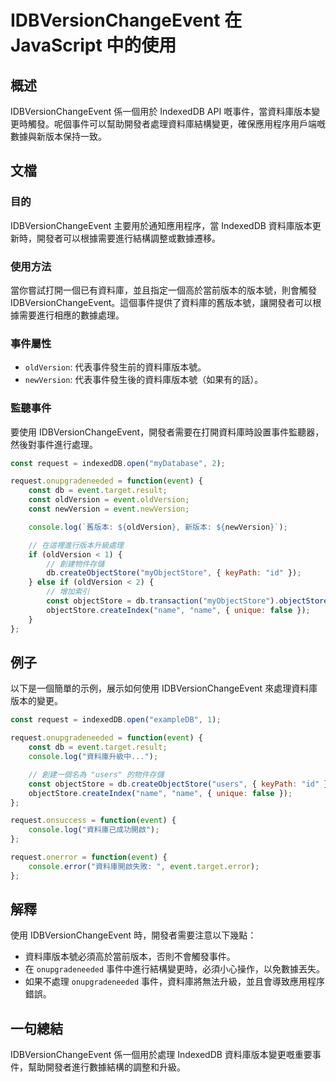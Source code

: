 <!--
Meta Description: # IDBVersionChangeEvent 在 JavaScript 中的使用 ## 概述 IDBVersionChangeEvent 係一個用於 IndexedDB API 嘅事件，當資料庫版本變更時觸發。呢個事件可以幫助開發者處理資料庫結構變更，確保應用程序用戶端嘅數據與新版本保持一致。 #...
Meta Keywords: event, idbversionchangeevent, const, oldversion, request
-->

# IDBVersionChangeEvent 在 JavaScript 中的使用

## 概述
IDBVersionChangeEvent 係一個用於 IndexedDB API 嘅事件，當資料庫版本變更時觸發。呢個事件可以幫助開發者處理資料庫結構變更，確保應用程序用戶端嘅數據與新版本保持一致。

## 文檔
### 目的
IDBVersionChangeEvent 主要用於通知應用程序，當 IndexedDB 資料庫版本更新時，開發者可以根據需要進行結構調整或數據遷移。

### 使用方法
當你嘗試打開一個已有資料庫，並且指定一個高於當前版本的版本號，則會觸發 IDBVersionChangeEvent。這個事件提供了資料庫的舊版本號，讓開發者可以根據需要進行相應的數據處理。

### 事件屬性
- `oldVersion`: 代表事件發生前的資料庫版本號。
- `newVersion`: 代表事件發生後的資料庫版本號（如果有的話）。

### 監聽事件
要使用 IDBVersionChangeEvent，開發者需要在打開資料庫時設置事件監聽器，然後對事件進行處理。

```javascript
const request = indexedDB.open("myDatabase", 2);

request.onupgradeneeded = function(event) {
    const db = event.target.result;
    const oldVersion = event.oldVersion;
    const newVersion = event.newVersion;

    console.log(`舊版本: ${oldVersion}, 新版本: ${newVersion}`);

    // 在這裡進行版本升級處理
    if (oldVersion < 1) {
        // 創建物件存儲
        db.createObjectStore("myObjectStore", { keyPath: "id" });
    } else if (oldVersion < 2) {
        // 增加索引
        const objectStore = db.transaction("myObjectStore").objectStore("myObjectStore");
        objectStore.createIndex("name", "name", { unique: false });
    }
};
```

## 例子
以下是一個簡單的示例，展示如何使用 IDBVersionChangeEvent 來處理資料庫版本的變更。

```javascript
const request = indexedDB.open("exampleDB", 1);

request.onupgradeneeded = function(event) {
    const db = event.target.result;
    console.log("資料庫升級中...");

    // 創建一個名為 "users" 的物件存儲
    const objectStore = db.createObjectStore("users", { keyPath: "id" });
    objectStore.createIndex("name", "name", { unique: false });
};

request.onsuccess = function(event) {
    console.log("資料庫已成功開啟");
};

request.onerror = function(event) {
    console.error("資料庫開啟失敗: ", event.target.error);
};
```

## 解釋
使用 IDBVersionChangeEvent 時，開發者需要注意以下幾點：
- 資料庫版本號必須高於當前版本，否則不會觸發事件。
- 在 `onupgradeneeded` 事件中進行結構變更時，必須小心操作，以免數據丟失。
- 如果不處理 `onupgradeneeded` 事件，資料庫將無法升級，並且會導致應用程序錯誤。

## 一句總結
IDBVersionChangeEvent 係一個用於處理 IndexedDB 資料庫版本變更嘅重要事件，幫助開發者進行數據結構的調整和升級。